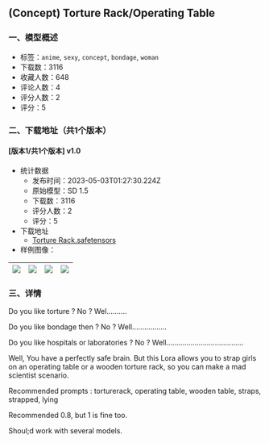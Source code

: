 ## (Concept) Torture Rack/Operating Table
### 一、模型概述

- 标签：`anime`, `sexy`, `concept`, `bondage`, `woman`
- 下载数：3116
- 收藏人数：648
- 评论人数：4
- 评分人数：2
- 评分：5

### 二、下载地址（共1个版本）

#### [版本1/共1个版本] v1.0

- 统计数据
  - 发布时间：2023-05-03T01:27:30.224Z
  - 原始模型：SD 1.5
  - 下载数：3116
  - 评分人数：2
  - 评分：5
- 下载地址
  - [Torture Rack.safetensors](https://civitai.com/api/download/models/61006)
- 样例图像：

| <img src="https://image.civitai.com/xG1nkqKTMzGDvpLrqFT7WA/183a6fd4-4e9d-4cbd-8c7e-f5705a52b980/width=450/668491.jpeg" /> | <img src="https://image.civitai.com/xG1nkqKTMzGDvpLrqFT7WA/fd7dae17-7ede-4230-be2d-d100a746ea14/width=450/668490.jpeg" /> | <img src="https://image.civitai.com/xG1nkqKTMzGDvpLrqFT7WA/63d76cb9-207c-4827-bf20-ac1b3f3a35ba/width=450/668493.jpeg" /> | <img src="https://image.civitai.com/xG1nkqKTMzGDvpLrqFT7WA/eb1988e5-30bb-474b-8ac7-c7dbcb32dff0/width=450/668492.jpeg" /> |
| ---- | ---- | ---- | ---- |


### 三、详情
<p>Do you like torture ? No ? Wel..........</p><p>Do you like bondage then ? No ? Well.................</p><p>Do you like hospitals or laboratories ? No ? Well......................................</p><p></p><p>Well, You have a perfectly safe brain. But this Lora allows you to strap girls on an operating table or a wooden torture rack, so you can make a mad scientist scenario. </p><p></p><p>Recommended prompts : torturerack, operating table, wooden table, straps, strapped, lying</p><p>Recommended 0.8, but 1 is fine too. </p><p>Shoul;d work with several models. </p>